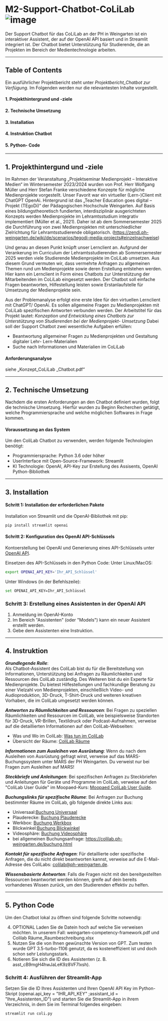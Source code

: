 # M2-Support-Chatbot-CoLiLab ![image](https://github.com/bionicle14/M2-Support-Chatbot-CoLiLab/assets/156296634/682aae66-050c-45a0-a42d-e5f0b9044ed9)

Der Support Chatbot für das CoLiLab an der PH in Weingarten ist ein interaktiver Assistent, der auf der OpenAI API basiert und in Streamlit integriert ist. 
Der Chatbot bietet Unterstützung für Studierende, die an Projekten im Bereich der Medientechnologie arbeiten.

***

## Table of Contents
Ein ausführlicher Projektbericht steht unter *Projektbericht_Chatbot zur Verfügung*. Im Folgenden werden nur die relevantesten Inhalte vorgestellt. 

#### 1. Projekthintergrund und -ziele
#### 2. Technische Umsetzung
#### 3. Installation
#### 4. Instruktion Chatbot
#### 5. Python- Code
   
***

## 1. Projekthintergund und -ziele

Im Rahmen der Veranstaltung „Projektseminar Medienprojekt – Interaktive Medien“ im Wintersemester 2023/2024 wurden von Prof. Herr Wolfgang Müller und Herr Stefan Franke verschiedene Konzepte für mögliche Medienprojekte vorgestellt. Unser Favorit war ein virtueller (Lern-)Client mit ChatGPT OpenAi.
Hintergrund ist das „Teacher Education goes digital – Projekt (TEgoDi)“ der Pädagogischen Hochschule Weingarten. Auf Basis eines bildungstheoretisch fundierten, interdisziplinär ausgerichteten Konzepts werden Medienprojekte im Lehramtsstudium integrativ implementiert (Müller et al., 2021). Daher ist ab dem Sommersemester 2025 die Durchführung von zwei Medienprojekten mit unterschiedlicher Zielrichtung für Lehramtsstudierende obligatorisch. (https://zendi.ph-weingarten.de/wiki/de/scenarios/tegodi-media-projects#einzelnachweise) 

Und genau an diesen Punkt knüpft unser Lernclient an. Aufgrund der Verankerung im Curriculum der Lehramtsstudierenden ab Sommersemester 2025 werden viele Studierende Medienprojekte im CoLiLab umsetzen. Aus diesem Grund vermuten wir, dass vermehrte Anfragen zu allgemeinen Themen rund um Medienprojekte sowie deren Erstellung entstehen werden. Hier kann ein Lernclient in Form eines Chatbots zur Unterstützung der Mitarbeitenden im CoLiLab eingesetzt werden. Der Chatbot soll einfache Fragen beantworten, Hilfestellung leisten sowie Erstanlaufstelle für Umsetzung der Medienprojekte sein. 

Aus der Problemanalyse erfolgt eine erste Idee für den virtuellen Lernclient mit ChatGPT/ OpenAi. Es sollen allgemeine Fragen zu Medienprojekten mit CoLiLab spezifischen Antworten verbunden werden. Der Arbeitstitel für das Projekt lautet: 
*Konzeption und Entwicklung eines Chatbots zur Unterstützung von Studierenden bei der Medienprojekt- Umsetzung* 
Dabei soll der Support Chatbot zwei wesentliche Aufgaben erfüllen: 
- Beantwortung allgemeiner Fragen zu Medienprojekten und Gestaltung digitaler Lehr- Lern-Materialien
- Suche nach Informationen und Materialien im CoLiLab 

#### Anforderungsanalyse
siehe „Konzept_CoLiLab _Chatbot.pdf“ 
***

## 2. Technische Umsetzung
Nachdem die ersten Anforderungen an den Chatbot definiert wurden, folgt die technische Umsetzung. Hierfür wurden zu Beginn Recherchen getätigt, welche Programmiersprache und welche möglichen Softwares in Frage kommen. 

#### Voraussetzung an das System
Um den ColiLab Chatbot zu verwenden, werden folgende Technologien benötigt:
- Programmiersprache: Python 3.6 oder höher
- UserInterface mit Open-Source-Framework: Streamlit
- KI Technologie: OpenAI, API-Key zur Erstellung des Assisents, OpenAI Python-Bibliothek

***

## 3. Installation
#### Schritt 1: Installation der erforderlichen Pakete
Installation von Streamlit und die OpenAI-Bibliothek mit pip:
```bash 
pip install streamlit openai
```

#### Schritt 2: Konfiguration des OpenAI API-Schlüssels
Kontoerstellung bei OpenAI und Generierung eines API-Schlüssels unter [OpenAI API](https://auth0.openai.com/u/login/identifier?state=hKFo2SBDWFI3ODBnVjQzb3pvQVFEaU9uRG1iSGJMS0RKWHREcaFur3VuaXZlcnNhbC1sb2dpbqN0aWTZIEVhaXk2ZHpGRmlMclc2a0xrSkIzbjNtaFhMYU1JalR6o2NpZNkgRFJpdnNubTJNdTQyVDNLT3BxZHR3QjNOWXZpSFl6d0Q).

Einsetzen des API-Schlüssels in den Python Code:
Unter Linux/MacOS:
```bash 
export OPENAI_API_KEY='Ihr_API_Schlüssel'
```
Unter Windows (in der Befehlszeile):
```bash 
set OPENAI_API_KEY=Ihr_API_Schlüssel
```

### Schritt 3: Erstellung eines Assistenten in der OpenAI API
1. Anmeldung im OpenAI-Konto
2. Im Bereich "Assistenten" (oder "Models") kann ein neuer Assistent erstellt werden.
3. Gebe dem Assistenten eine Instruktion.
   
***

## 4. Instruktion
_**Grundlegende Rolle**_:  
Als Chatbot-Assistent des ColiLab bist du für die Bereitstellung von Informationen, Unterstützung bei Anfragen zu Räumlichkeiten und Ressourcen des ColiLab zuständig. Des Weiteren bist du ein Experte für Medienprojekte. Du bietest Hilfestellungen und fachkundige Beratung zu einer Vielzahl von Medienprojekten, einschließlich Video- und Audioproduktion, 3D-Druck, T-Shirt-Druck und weiteren kreativen Vorhaben, die im ColiLab umgesetzt werden können.

_**Antworten zu Räumlichkeiten und Ressourcen**_:
Bei Fragen zu speziellen Räumlichkeiten und Ressourcen im ColiLab, wie beispielsweise Standorten für 3D-Druck, VR-Brillen, Textildruck oder Podcast-Aufnahmen, verweise auf die detaillierten Informationen auf den ColiLab-Webseiten:
+ Was und Wo im ColiLab: [Was tun im ColiLab](https://colilab.ph-weingarten.de/wastun.html)
+ Übersicht der Räume: [ColiLab Räume](https://colilab.ph-weingarten.de/colilab-raeume.html)
  
_**Informationen zum Ausleihen von Ausrüstung**_:
Wenn du nach dem Ausleihen von Ausrüstung gefragt wirst, verweise auf das MARS-Buchungssystem unter MARS der PH Weingarten. Du verweist nur bei Fragen zum Ausleihen auf MARS!
  
_**Steckbriefe und Anleitungen**_:
Bei spezifischen Anfragen zu Steckbriefen und Anleitungen für Geräte und Programme im ColiLab, verweise auf den "ColiLab User Guide" im Moopaed-Kurs: [Moopaed ColiLab User Guide](https://www.moopaed.de/moodle/course/view.php?id=11469).
  
_**Buchungslinks für spezifische Räume**_:
Bei Anfragen zur Buchung bestimmter Räume im ColiLab, gib folgende direkte Links aus:
- Universaal:[Buchung Universaal](https://colilab.ph-weingarten.de/mrbs/index.php?view=week&view_all=1&area=4&room=17)
- Plauderecke: [Buchung Plauderecke](https://colilab.ph-weingarten.de/mrbs/index.php?view=week&view_all=1&area=5&room=29)
- Werkbox: [Buchung Werkbox](https://colilab.ph-weingarten.de/mrbs/index.php?csrf_token=8dfba6f6a9d579a5488d8d08b6ce0272f8dbc1aa363d569415db346a595a3a3e&view=week&view_all=0&area=3&room=14)
- Blickwinkel:[Buchung Blickwinkel](https://colilab.ph-weingarten.de/mrbs/index.php?view=week&view_all=0&area=2&room=10)
- Videosphäre:  [Buchung Videosphäre](https://colilab.ph-weingarten.de/mrbs/index.php?csrf_token=e4a41218eec3e2423f4ef830506ff914325d2346fff91ae41ed60c9303ec16f1&view=week&page)
- bei allgemeinen Buchungsanfrage: https://colilab.ph-weingarten.de/buchung.html 

_**Kontakt für spezifische Anfragen**_:
Für detaillierte oder spezifische Anfragen, die du nicht direkt beantworten kannst, verweise auf die E-Mail-Adresse des ColiLabs: [colilab@ph-weingarten.de](mailto:colilab@ph-weingarten.de).

_**Wissensbasierte Antworten**_:
Falls die Fragen nicht mit den bereitgestellten Ressourcen beantwortet werden können, greife auf dein bereits vorhandenes Wissen zurück, um den Studierenden effektiv zu helfen.

***
## 5. Python Code
Um den Chatbot lokal zu öffnen sind folgende Schritte notwendig:

4. OPTIONAL Laden Sie de Datein hoch auf welche Sie verweisen möchten. In unserem Fall: weingarten-competency-framework.pdf und Colilab Räume_Raumbeschreibung.xlsx
5. Nutzen Sie die von Ihnen gewünschte Version von GPT. Zum testen wurde GPT 3.5-turbo-1106 genutzt, da es kosteneffizient ist und doch schon sehr Leistungsstark.
6. Notieren Sie sich die ID des Assistenten (z. B. asst_cB9mgH4hwJaLeK9z8VF7lxsh).

### Schritt 4: Ausführen der Streamlit-App
Setzen Sie die ID Ihres Assistenten und Ihren OpenAI API Key im Python-Skript (openai.api_key = "IHR_API_KEY" ;assistant_id = "Ihre_Assistenten_ID") und starten Sie die Streamlit-App in ihrem Verzeichnis, in dem Sie im Terminal folgendes eingeben:
```bash 
streamlit run coli.py
```

